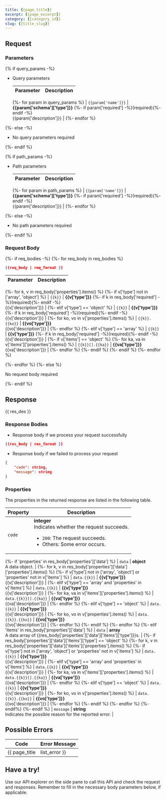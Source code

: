 ```yaml
---
title: {{page_title}}
excerpt: {{page_excerpt}}
category: {{category_id}}
slug: {{title_slug}}
---
```


## Request

### Parameters

{% if query_params -%}

- Query parameters

    | Parameter        | Description                                                                               |
    |------------------|-------------------------------------------------------------------------------------------|
    {%- for param in query_params %}
    | `{{param['name']}}`  | **{{param['schema']['type']}}** {%- if param['required'] -%}(required){%- endif -%}<br>{{param['description']}} |
    {%- endfor %}

{%- else -%}

- No query parameters required

{%- endif %}

{% if path_params -%}

- Path parameters

    | Parameter        | Description                                                                               |
    |------------------|-------------------------------------------------------------------------------------------|
    {%- for param in path_params %}
    | `{{param['name']}}`  | **{{param['schema']['type']}}** {%- if param['required'] -%}(required){%- endif -%}<br>{{param['description']}} |
    {%- endfor %}

{%- else -%}

- No path parameters required

{%- endif %}

### Request Body

{%- if req_bodies -%}
{%- for req_body in req_bodies %}

```json
{{req_body | req_format }}
```

| Parameter        | Description                                                                               |
|------------------|-------------------------------------------------------------------------------------------|
{%- for k, v in req_body['properties'].items() %}
{%- if v['type'] not in ['array', 'object'] %}
| `{{k}}`  | **{{v['type']}}** {%- if k in req_body['required'] -%}(required){%- endif -%}<br>{{v['description']}} |
{%- elif v['type'] == 'object' %}
| `{{k}}`  | **{{v['type']}}** {%- if k in req_body['required'] -%}(required){%- endif -%}<br>{{v['description']}} |
{%- for ko, vo in v['properties'].items() %}
| `{{k}}.{{ko}}`  | **{{vo['type']}}**<br>{{vo['description']}} |
{%- endfor %}
{%- elif v['type'] == 'array' %}
| `{{k}}`  | **{{v['type']}}** {%- if k in req_body['required'] -%}(required){%- endif -%}<br>{{v['description']}} |
{%- if v['items'] == 'object' %}
{%- for ka, va in v['items']['properties'].items() %}
| `{{k}}[].{{ka}}`  | **{{va['type']}}**<br>{{va['description']}} |
{%- endfor %}
{%- endif %}
{%- endif %}
{%- endfor %}


{%- endfor %}
{%- else %}

No request body required

{%- endif %}

## Response

{{ res_des }}

### Response Bodies

- Response body if we process your request successfully

```json
{{res_body | res_format }}
```

- Response body if we failed to process your request

```json
{
    "code": string,
    "message": string
}
```

### Properties

The properties in the returned response are listed in the following table.

| Property | Description                                                                                                                                 |
|----------|---------------------------------------------------------------------------------------------------------------------------------------------|
| `code`   | **integer**<br>Indicates whether the request succeeds.<br><ul><li>`200`: The request succeeds.</li><li>Others: Some error occurs.</li></ul> |
{%- if 'properties' in res_body['properties']['data'] %}
| `data`    | **object**<br>A data object. |
{%- for k, v in res_body['properties']['data']['properties'].items() %}
{%- if v['type'] not in ['array', 'object'] or 'properties' not in v['items'] %}
| `data.{{k}}`   | **{{v['type']}}**<br>{{v['description']}} |
{%- elif v['type'] == 'array' and 'properties' in v['items'] %}
| `data.{{k}}`   | **{{v['type']}}**<br>{{v['description']}} |
{%- for ka, va in v['items']['properties'].items() %}
| `data.{{k}}[].{{ka}}`   | **{{va['type']}}**<br>{{va['description']}} |
{%- endfor %}
{%- elif v['type'] == 'object' %}
| `data.{{k}}`   | **{{v['type']}}**<br>{{v['description']}} |
{%- for ko, vo in v['properties'].items() %}
| `data.{{k}}.{{ko}}`   | **{{vo['type']}}**<br>{{vo['description']}} |
{%- endfor %}
{%- endif %}
{%- endfor %}
{%- elif 'items' in res_body['properties']['data'] %}
| `data`  | **array**<br>A data array of {{res_body['properties']['data']['items']['type']}}s. |
{%- if res_body['properties']['data']['items']['type'] == 'object' %}
{%- for k, v in res_body['properties']['data']['items']['properties'].items() %}
{%- if v['type'] not in ['array', 'object'] or 'properties' not in v['items'] %}
| `data.{{k}}`   | **{{v['type']}}**<br>{{v['description']}} |
{%- elif v['type'] == 'array' and 'properties' in v['items'] %}
| `data.{{k}}`   | **{{v['type']}}**<br>{{v['description']}} |
{%- for ka, va in v['items']['properties'].items() %}
| `data.{{k}}[].{{ka}}`   | **{{va['type']}}**<br>{{va['description']}} |
{%- endfor %}
{%- elif v['type'] == 'object' %}
| `data.{{k}}`   | **{{v['type']}}**<br>{{v['description']}} |
{%- for ko, vo in v['properties'].items() %}
| `data.{{k}}.{{ko}}`   | **{{vo['type']}}**<br>{{vo['description']}} |
{%- endfor %}
{%- endif %}
{%- endfor %}
{%- endif%}
{%- endif %}
| `message`  | **string**<br>Indicates the possible reason for the reported error. |

## Possible Errors

| Code | Error Message |
| ---- | ------------- |
{{ page_title | list_error }}

## Have a try!

Use our API explorer on the side pane to call this API and check the request and responses. Remember to fill in the necessary body parameters below, if applicable.
